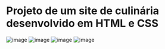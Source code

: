 # Projeto de um site de culinária desenvolvido em HTML e CSS 
![image](https://github.com/user-attachments/assets/627e9461-d407-4e47-92c9-99bbe255f9e0)
![image](https://github.com/user-attachments/assets/91fab8eb-f6e1-4b3d-a8ad-dac6d3030c41)
![image](https://github.com/user-attachments/assets/6dc51327-932a-49df-bfc5-a2ebb1b59e84)
![image](https://github.com/user-attachments/assets/84f520f8-2104-4354-b6fe-494b8d22916b)







